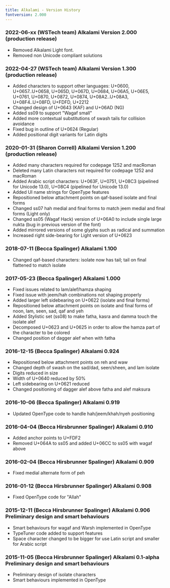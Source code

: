 ```yaml
---
title: Alkalami - Version History
fontversion: 2.000
---
```


### 2022-06-xx (WSTech team) Alkalami Version 2.000 (production release)
- Removed Alkalami Light font. 
- Removed non Unicode compliant solutions

### 2022-04-27 (WSTech team) Alkalami Version 1.300 (production release)
- Added characters to support other languages: U+0600, U+0657..U+0658, U+065D, U+067D, U+0684, U+06A5, U+06E5, U+0761, U+0870, U+0872, U+0874, U+08A2..U+08A3, U+08F4..U+08FD, U+FDFD, U+2212
- Changed design of U+0643 (KAF) and U+06AD (NG)
- Added ss09 to support "Wagaf small"
- Added more contextual substitutions of swash tails for collision avoidance
- Fixed bug in outline of U+0624 (Regular)
- Added positional digit variants for Latin digits

### 2020-01-31 (Sharon Correll) Alkalami Version 1.200 (production release)
- Added many characters required for codepage 1252 and macRoman
- Deleted many Latin characters not required for codepage 1252 and macRoman
- Added Arabic script characters: U+063F, U+0751, U+08C3 (pipelined for Unicode 13.0), U+08C4 (pipelined for Unicode 13.0)
- Added UI name strings for OpenType features
- Repositioned below attachment points on qaf-based isolate and final forms
- Changed ss07 hah medial and final forms to match jeem medial and final forms (Light only)
- Changed ss05 (Wagaf Hack) version of U+06A0 to include single large nukta (bug in previous version of the font)
- Added mirrored versions of some glyphs such as radical and summation
- Increased right side-bearing for Light version of U+0623 

### 2018-07-11 (Becca Spalinger) Alkalami 1.100
- Changed qaf-based characters: isolate now has tail; tail on final flattened to match isolate

### 2017-05-23 (Becca Spalinger) Alkalami 1.000
- Fixed issues related to lam/alef/hamza shaping
- Fixed issue with jeem/hah combinations not shaping properly
- Added larger left sidebearing on U+0622 (isolate and final forms)
- Repositioned below attachment points on isolate and final forms of noon, lam, seen, sad, qaf and yeh
- Added Stylistic set (ss08) to make fatha, kasra and damma touch the isolate alef
- Decomposed U+0623 and U+0625 in order to allow the hamza part of the character to be colored
- Changed position of dagger alef when with fatha

### 2016-12-15 (Becca Spalinger) Alkalami 0.924
- Repositioned below attachment points on reh and waw
- Changed depth of swash on the sad/dad, seen/sheen, and lam isolate
- Digits reduced in size
- Width of U+0640 reduced by 50%
- Left sidebearing on U+0621 reduced
- Changed positioning of dagger alef above fatha and alef maksura

### 2016-10-06 (Becca Spalinger) Alkalami 0.919
- Updated OpenType code to handle hah/jeem/khah/nyeh positioning

### 2016-04-04 (Becca Hirsbrunner Spalinger) Alkalami 0.910
- Added anchor points to U+FDF2
- Removed U+064A to ss05 and added U+06CC to ss05 with wagaf above

### 2016-02-04 (Becca Hirsbrunner Spalinger) Alkalami 0.909
- Fixed medial alternate form of peh

### 2016-01-12 (Becca Hirsbrunner Spalinger) Alkalami 0.908
- Fixed OpenType code for "Allah"

### 2015-12-11 (Becca Hirsbrunner Spalinger) Alkalami 0.906 Preliminary design and smart behaviours
- Smart behaviours for wagaf and Warsh implemented in OpenType
- TypeTuner code added to support features
- Space character changed to be bigger for use Latin script and smaller for Arabic script

### 2015-11-05 (Becca Hirsbrunner Spalinger) Alkalami 0.1-alpha Preliminary design and smart behaviours
- Preliminary design of isolate characters
- Smart behaviours implemented in OpenType

